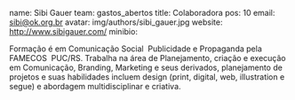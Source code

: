 name: Sibi Gauer
team: gastos_abertos
title: Colaboradora
pos: 10
email: sibi@ok.org.br
avatar: img/authors/sibi_gauer.jpg
website: http://www.sibigauer.com/
minibio:

Formação é em Comunicação Social ­ Publicidade e Propaganda pela FAMECOS ­ PUC/RS. Trabalha na área de Planejamento, criação e execução em Comunicação, Branding, Marketing e seus derivados, planejamento de projetos e suas habilidades incluem design (print, digital, web, illustration e segue) e abordagem multidisciplinar e criativa.
